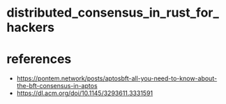 # distributed_consensus_in_rust_for_hackers

# references

- https://pontem.network/posts/aptosbft-all-you-need-to-know-about-the-bft-consensus-in-aptos
- https://dl.acm.org/doi/10.1145/3293611.3331591
